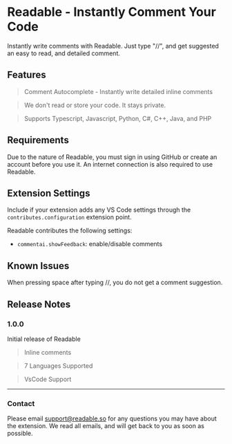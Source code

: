# Readable - Instantly Comment Your Code

Instantly write comments with Readable. Just type "//", and get suggested an easy to read, and detailed comment.

## Features

> Comment Autocomplete - Instantly write detailed inline comments

> We don't read or store your code. It stays private.

> Supports Typescript, Javascript, Python, C#, C++, Java, and PHP

## Requirements

Due to the nature of Readable, you must sign in using GitHub or create an account before you use it. An internet connection is also required to use Readable.

## Extension Settings

Include if your extension adds any VS Code settings through the `contributes.configuration` extension point.

Readable contributes the following settings:

- `commentai.showFeedback`: enable/disable comments

## Known Issues

When pressing space after typing //, you do not get a comment suggestion.

## Release Notes

### 1.0.0

Initial release of Readable

> Inline comments

> 7 Languages Supported

> VsCode Support

---

### Contact

Please email support@readable.so for any questions you may have about the extension. We read all emails, and will get back to you as soon as possible.
